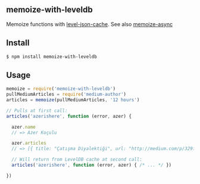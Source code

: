 ## memoize-with-leveldb

Memoize functions with [level-json-cache](http://github.com/azer/level-json-cache).
 See also [memoize-async](http://github.com/azer/memoize-async)

## Install

```bash
$ npm install memoize-with-leveldb
```

## Usage

```js
memoize = require('memoize-with-leveldb')
pullMediumArticles = require('medium-author')
articles = memoize(pullMediumArticles, '12 hours')

// Pulls at first call:
articles('azerishere', function (error, azer) {

  azer.name
  // => Azer Koçulu

  azer.articles
  // => [{ title: "Çatışma Diyalektiği", url: "http://medium.com/p/329f78bddf89", snippet: "Dünya bir çatışma alanıdır." }, ...]

  // Will return from LevelDB cache at second call:
  articles('azerishere', function (error, azer) { /* ... */ })

})
```
